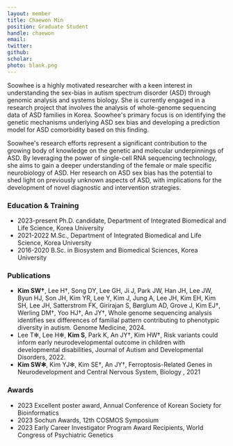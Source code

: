 ```yaml
---
layout: member
title: Chaewon Min
position: Graduate Student
handle: chaewon
email: 
twitter: 
github: 
scholar: 
photo: blank.png
---
```


Soowhee is a highly motivated researcher with a keen interest in understanding the sex-bias in autism spectrum disorder (ASD) through genomic analysis and systems biology. She is currently engaged in a research project that involves the analysis of whole-genome sequencing data of ASD families in Korea. Soowhee's primary focus is on identifying the genetic mechanisms underlying ASD sex bias and developing a prediction model for ASD comorbidity based on this finding.

Soowhee's research efforts represent a significant contribution to the growing body of knowledge on the genetic and molecular underpinnings of ASD. By leveraging the power of single-cell RNA sequencing technology, she aims to gain a deeper understanding of the female or male specific neurobiology of ASD. Her research on ASD sex bias has the potential to shed light on previously unknown aspects of ASD, with implications for the development of novel diagnostic and intervention strategies. 

### Education & Training
- 2023-present Ph.D. candidate, Department of Integrated Biomedical and Life Science, Korea University
- 2021-2022 M.Sc., Department of Integrated Biomedical and Life Science, Korea University
- 2016-2020 B.Sc. in Biosystem and Biomedical Sciences, Korea University

### Publications
- **Kim SW†**, Lee H†, Song DY, Lee GH, Ji J, Park JW, Han JH, Lee JW, Byun HJ, Son JH, Kim YR, Lee Y, Kim J, Jung A, Lee JH, Kim EH, Kim SH, Lee JH, Satterstrom FK, Girirajan S, Børglum AD, Grove J, Kim EJ†, Werling DM†, Yoo HJ†, An JY†, Whole genome sequencing analysis identifies sex differences of familial pattern contributing to phenotypic diversity in autism. Genome Medicine, 2024.
- Lee T✻, Lee H✻, **Kim S**, Park K, An JY†, Kim HW†, Risk variants could inform early neurodevelopmental outcome in children with developmental disabilities, Journal of Autism and Developmental Disorders, 2022.
- **Kim SW✻**, Kim YJ✻, Kim SE†, An JY†, Ferroptosis-Related Genes in Neurodevelopment and Central Nervous System, Biology , 2021

### Awards
- 2023 Excellent poster award, Annual Conference of Korean Society for Bioinformatics
- 2023 Sochun Awards, 12th COSMOS Symposium
- 2023 Early Career Investigator Program Award Recipients, World Congress of Psychiatric Genetics
